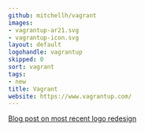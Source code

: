 ```yaml
---
github: mitchellh/vagrant
images:
- vagrantup-ar21.svg
- vagrantup-icon.svg
layout: default
logohandle: vagrantup
skipped: 0
sort: vagrant
tags:
- new
title: Vagrant
website: https://www.vagrantup.com/
---
```


[Blog post on most recent logo redesign](https://www.hashicorp.com/blog/a-new-look-for-vagrant/)

